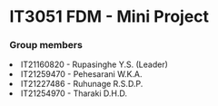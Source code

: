 <html>
<h1>IT3051 FDM - Mini Project</h1>
<h3>Group members</h3>
<li> IT21160820 - Rupasinghe Y.S. (Leader)</li>
<li> IT21259470 - Pehesarani W.K.A.</li>
<li> IT21227486 - Ruhunage R.S.D.P.</li>
<li> IT21254970 - Tharaki D.H.D.</li>
</html>
